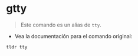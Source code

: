 # gtty

> Este comando es un alias de `tty`.

- Vea la documentación para el comando original:

`tldr tty`

